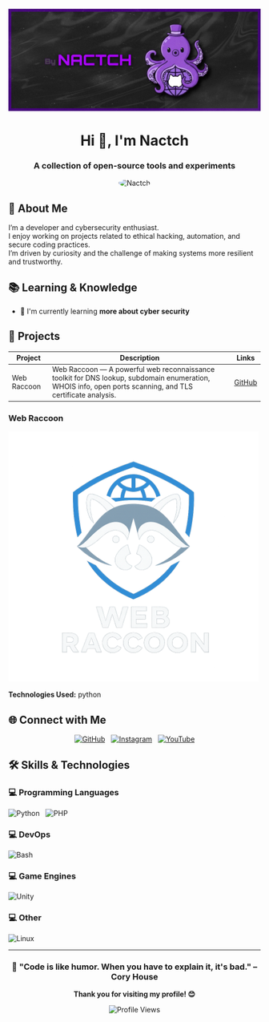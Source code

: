 <div align="center">
  
  ![Web Raccoon](banner.jpg)

</div>

<div align="center">

# Hi 👋, I'm Nactch

### A collection of open-source tools and experiments

<img src="https://github.com/nacttch.png" alt="Nactch" width="150" height="150" style="border-radius: 50%;" />

</div>

## 🚀 About Me

I’m a developer and cybersecurity enthusiast.  
I enjoy working on projects related to ethical hacking, automation, and secure coding practices.  
I’m driven by curiosity and the challenge of making systems more resilient and trustworthy.

## 📚 Learning & Knowledge

<div align="left">

- 🌱 I'm currently learning **more about cyber security**

</div>

## 🚀 Projects

| Project | Description | Links |
|---|---|---|
| Web Raccoon  | Web Raccoon — A powerful web reconnaissance toolkit for DNS lookup, subdomain enumeration, WHOIS info, open ports scanning, and TLS certificate analysis.  | [GitHub](https://github.com/nacttch/web-raccoon) |

### Web Raccoon 

<img src="https://raw.githubusercontent.com/nacttch/web-raccoon/main/logo.png" alt="Web Raccoon " width="500"/>

**Technologies Used:** python

## 🌐 Connect with Me

<div align="center">

[![GitHub](https://img.shields.io/badge/GitHub-181717?style=for-the-badge&logo=github&logoColor=white)](https://github.com/nacttch)&nbsp;&nbsp;&nbsp;[![Instagram](https://img.shields.io/badge/Instagram-E4405F?style=for-the-badge&logo=instagram&logoColor=white)](https://instagram.com/dontbekai)&nbsp;&nbsp;&nbsp;[![YouTube](https://img.shields.io/badge/YouTube-FF0000?style=for-the-badge&logo=youtube&logoColor=white)](https://youtube.com/nactch)

</div>

## 🛠️ Skills & Technologies

### 💻 Programming Languages

![Python](https://img.shields.io/badge/Python-3776AB?style=for-the-badge&logo=python&logoColor=white)&nbsp;&nbsp;&nbsp;![PHP](https://img.shields.io/badge/PHP-777BB4?style=for-the-badge&logo=php&logoColor=white)

### 💻 DevOps

![Bash](https://img.shields.io/badge/Bash-4EAA25?style=for-the-badge&logo=gnu-bash&logoColor=white)

### 💻 Game Engines

![Unity](https://img.shields.io/badge/Unity-FFFFFF?style=for-the-badge&logo=unity&logoColor=black)

### 💻 Other

![Linux](https://img.shields.io/badge/Linux-FCC624?style=for-the-badge&logo=linux&logoColor=black)

---

<div align="center">

### 🎯 "Code is like humor. When you have to explain it, it's bad." – Cory House

**Thank you for visiting my profile! 😊**

![Profile Views](https://komarev.com/ghpvc/?username=nacttch&color=brightgreen&style=flat-square&label=Profile+Views)

</div>
